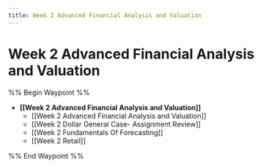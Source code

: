 ```yaml
---
title: Week 2 Advanced Financial Analysis and Valuation
---
```


# Week 2 Advanced Financial Analysis and Valuation

%% Begin Waypoint %%

- **[[Week 2 Advanced Financial Analysis and Valuation]]**
	- [[Week 2 Advanced Financial Analysis and Valuation]]
	- [[Week 2 Dollar General Case- Assignment Review]]
	- [[Week 2 Fundamentals Of Forecasting]]
	- [[Week 2 Retail]]

%% End Waypoint %%